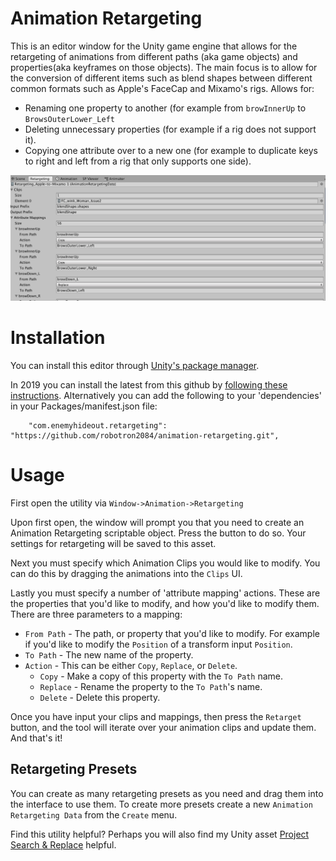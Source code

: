 # Animation Retargeting

This is an editor window for the Unity game engine that allows for the retargeting of animations from different paths (aka game objects) and properties(aka keyframes on those objects). The main focus is to allow for the conversion of different items such as blend shapes between different common formats such as Apple's FaceCap and Mixamo's rigs. Allows for:
 * Renaming one property to another (for example from `browInnerUp` to `BrowsOuterLower_Left`
 * Deleting unnecessary properties (for example if a rig does not support it).
 * Copying one attribute over to a new one (for example to duplicate keys to right and left from a rig that only supports one side).

![Screenshot](screenshot.png) 
 
# Installation
You can install this editor through [Unity's package manager](https://docs.unity3d.com/Packages/com.unity.package-manager-ui@1.8/manual/index.html). 

In 2019 you can install the latest from this github by [following these instructions](https://docs.unity3d.com/Manual/upm-ui-giturl.html). 
Alternatively you can add the following to your 'dependencies' in your Packages/manifest.json file:

```
    "com.enemyhideout.retargeting": "https://github.com/robotron2084/animation-retargeting.git",
```

# Usage

First open the utility via `Window->Animation->Retargeting`

Upon first open, the window will prompt you that you need to create an Animation Retargeting scriptable object. Press the button to do so. Your settings for retargeting will be saved to this asset.

Next you must specify which Animation Clips you would like to modify. You can do this by dragging the animations into the `Clips` UI.

Lastly you must specify a number of 'attribute mapping' actions. These are the properties that you'd like to modify, and how you'd like to modify them. There are three parameters to a mapping:
  * `From Path` - The path, or property that you'd like to modify. For example if you'd like to modify the `Position` of a transform input `Position`.
  * `To Path` - The new name of the property.
  * `Action` - This can be either `Copy`, `Replace`, or `Delete`.
    * `Copy` - Make a copy of this property with the `To Path` name.
    * `Replace` - Rename the property to the `To Path`'s name.
    * `Delete` - Delete this property.

Once you have input your clips and mappings, then press the `Retarget` button, and the tool will iterate over your animation clips and update them. And that's it!

## Retargeting Presets
  You can create as many retargeting presets as you need and drag them into the interface to use them. To create more presets create a new `Animation Retargeting Data` from the `Create` menu.

Find this utility helpful? Perhaps you will also find my Unity asset [Project Search & Replace](https://assetstore.unity.com/packages/tools/utilities/project-search-replace-55680) helpful.
